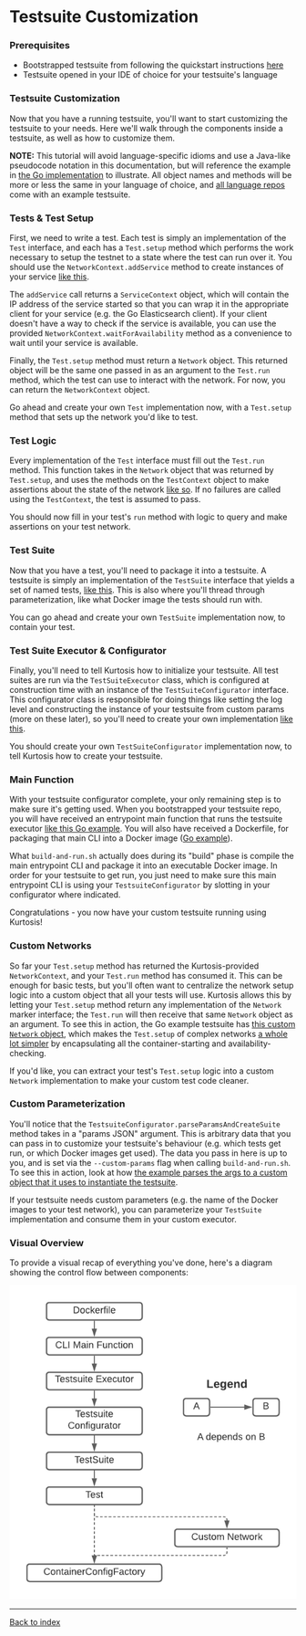 Testsuite Customization
=======================
### Prerequisites
* Bootstrapped testsuite from following the quickstart instructions [here](https://github.com/kurtosis-tech/kurtosis-testsuite-starter-pack/tree/master#testsuite-quickstart)
* Testsuite opened in your IDE of choice for your testsuite's language

### Testsuite Customization
Now that you have a running testsuite, you'll want to start customizing the testsuite to your needs. Here we'll walk through the components inside a testsuite, as well as how to customize them.

**NOTE:** This tutorial will avoid language-specific idioms and use a Java-like pseudocode notation in this documentation, but will reference the example in [the Go implementation](https://github.com/kurtosis-tech/kurtosis-testsuite-starter-pack/tree/master/golang) to illustrate. All object names and methods will be more or less the same in your language of choice, and [all language repos](https://github.com/kurtosis-tech/kurtosis-testsuite-starter-pack/tree/master) come with an example testsuite.

### Tests & Test Setup
First, we need to write a test. Each test is simply an implementation of the `Test` interface, and each has a `Test.setup` method which performs the work necessary to setup the testnet to a state where the test can run over it. You should use the `NetworkContext.addService` method to create instances of your service [like this](https://github.com/kurtosis-tech/kurtosis-testsuite-starter-pack/blob/master/golang/testsuite/testsuite_impl/basic_datastore_test/basic_datastore_test_.go#L41). 

The `addService` call returns a `ServiceContext` object, which will contain the IP address of the service started so that you can wrap it in the appropriate client for your service (e.g. the Go Elasticsearch client). If your client doesn't have a way to check if the service is available, you can use the provided `NetworkContext.waitForAvailability` method as a convenience to wait until your service is available.

Finally, the `Test.setup` method must return a `Network` object. This returned object will be the same one passed in as an argument to the `Test.run` method, which the test can use to interact with the network. For now, you can return the `NetworkContext` object.

Go ahead and create your own `Test` implementation now, with a `Test.setup` method that sets up the network you'd like to test.

### Test Logic
Every implementation of the `Test` interface must fill out the `Test.run` method. This function takes in the `Network` object that was returned by `Test.setup`, and uses the methods on the `TestContext` object to make assertions about the state of the network [like so](https://github.com/kurtosis-tech/kurtosis-testsuite-starter-pack/blob/master/golang/testsuite/testsuite_impl/basic_datastore_test/basic_datastore_test_.go#L48). If no failures are called using the `TestContext`, the test is assumed to pass.

You should now fill in your test's `run` method with logic to query and make assertions on your test network.

### Test Suite
Now that you have a test, you'll need to package it into a testsuite. A testsuite is simply an implementation of the `TestSuite` interface that yields a set of named tests, [like this](https://github.com/kurtosis-tech/kurtosis-testsuite-starter-pack/blob/master/golang/testsuite/testsuite_impl/example_testsuite.go). This is also where you'll thread through parameterization, like what Docker image the tests should run with.

You can go ahead and create your own `TestSuite` implementation now, to contain your test.

### Test Suite Executor & Configurator
Finally, you'll need to tell Kurtosis how to initialize your testsuite. All test suites are run via the `TestSuiteExecutor` class, which is configured at construction time with an instance of the `TestSuiteConfigurator` interface. This configurator class is responsible for doing things like setting the log level and constructing the instance of your testsuite from custom params (more on these later), so you'll need to create your own implementation [like this](https://github.com/kurtosis-tech/kurtosis-testsuite-starter-pack/blob/master/golang/testsuite/execution_impl/example_testsuite_configurator.go).

You should create your own `TestSuiteConfigurator` implementation now, to tell Kurtosis how to create your testsuite.

### Main Function
With your testsuite configurator complete, your only remaining step is to make sure it's getting used. When you bootstrapped your testsuite repo, you will have received an entrypoint main function that runs the testsuite executor [like this Go example](https://github.com/kurtosis-tech/kurtosis-testsuite-starter-pack/blob/master/golang/testsuite/main.go). You will also have received a Dockerfile, for packaging that main CLI into a Docker image ([Go example](https://github.com/kurtosis-tech/kurtosis-testsuite-starter-pack/blob/develop/golang/testsuite/Dockerfile)). 

What `build-and-run.sh` actually does during its "build" phase is compile the main entrypoint CLI and package it into an executable Docker image. In order for your testsuite to get run, you just need to make sure this main entrypoint CLI is using your `TestsuiteConfigurator` by slotting in your configurator where indicated.

Congratulations - you now have your custom testsuite running using Kurtosis!

<!-- TODO MOVE THIS STUFF TO ADVANCED USAGE SECTION -->
### Custom Networks
So far your `Test.setup` method has returned the Kurtosis-provided `NetworkContext`, and your `Test.run` method has consumed it. This can be enough for basic tests, but you'll often want to centralize the network setup logic into a custom object that all your tests will use. Kurtosis allows this by letting your `Test.setup` method return any implementation of the `Network` marker interface; the `Test.run` will then receive that same `Network` object as an argument. To see this in action, the Go example testsuite has [this custom `Network` object](https://github.com/kurtosis-tech/kurtosis-testsuite-starter-pack/blob/master/golang/testsuite/networks_impl/test_network.go), which makes the `Test.setup` of complex networks [a whole lot simpler](https://github.com/kurtosis-tech/kurtosis-testsuite-starter-pack/blob/master/golang/testsuite/testsuite_impl/advanced_network_test/advanced_network_test_.go#L36) by encapsulating all the container-starting and availability-checking.

If you'd like, you can extract your test's `Test.setup` logic into a custom `Network` implementation to make your custom test code cleaner.

### Custom Parameterization
You'll notice that the `TestsuiteConfigurator.parseParamsAndCreateSuite` method takes in a "params JSON" argument. This is arbitrary data that you can pass in to customize your testsuite's behaviour (e.g. which tests get run, or which Docker images get used). The data you pass in here is up to you, and is set via the `--custom-params` flag when calling `build-and-run.sh`. To see this in action, look at how [the example parses the args to a custom object that it uses to instantiate the testsuite](https://github.com/kurtosis-tech/kurtosis-testsuite-starter-pack/blob/master/golang/testsuite/execution_impl/example_testsuite_configurator.go#L36).

If your testsuite needs custom parameters (e.g. the name of the Docker images to your test network), you can parameterize your `TestSuite` implementation and consume them in your custom executor.

### Visual Overview
To provide a visual recap of everything you've done, here's a diagram showing the control flow between components:

![](./images/testsuite-architecture.png)

---

[Back to index](https://docs.kurtosistech.com)

